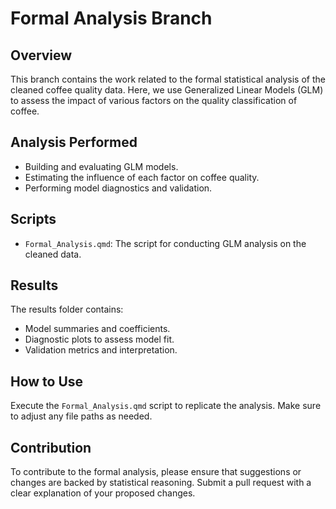# Formal Analysis Branch

## Overview
This branch contains the work related to the formal statistical analysis of the cleaned coffee quality data. Here, we use Generalized Linear Models (GLM) to assess the impact of various factors on the quality classification of coffee.

## Analysis Performed
- Building and evaluating GLM models.
- Estimating the influence of each factor on coffee quality.
- Performing model diagnostics and validation.

## Scripts
- `Formal_Analysis.qmd`: The script for conducting GLM analysis on the cleaned data.

## Results
The results folder contains:
- Model summaries and coefficients.
- Diagnostic plots to assess model fit.
- Validation metrics and interpretation.

## How to Use
Execute the `Formal_Analysis.qmd` script to replicate the analysis. Make sure to adjust any file paths as needed.

## Contribution
To contribute to the formal analysis, please ensure that suggestions or changes are backed by statistical reasoning. Submit a pull request with a clear explanation of your proposed changes.

